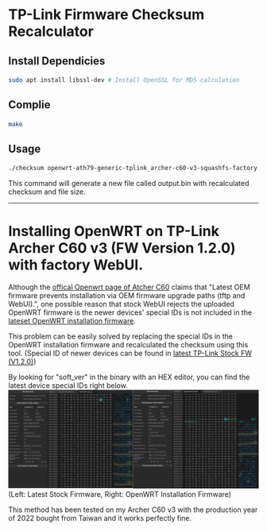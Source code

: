# TP-Link Firmware Checksum Recalculator

## Install Dependicies
```bash
sudo apt install libssl-dev # Install OpenSSL for MD5 calculation
```

## Complie
```bash
make
```

## Usage
```bash
./checksum openwrt-ath79-generic-tplink_archer-c60-v3-squashfs-factory.bin
```
This command will generate a new file called output.bin with recalculated checksum and file size.  
  
---
# Installing OpenWRT on TP-Link Archer C60 v3 (FW Version 1.2.0) with factory WebUI.
Although the [offical Openwrt page of Atcher C60](https://openwrt.org/toh/tp-link/archer_c60_v2) claims that "Latest OEM firmware prevents installation via OEM firmware upgrade paths (tftp and WebUI).", one possible reason that stock WebUI rejects the uploaded OpenWRT firmware is the newer devices' special IDs is not included in the [lateset OpenWRT installation firmware](https://downloads.openwrt.org/releases/22.03.3/targets/ath79/generic/openwrt-22.03.3-ath79-generic-tplink_archer-c60-v3-squashfs-factory.bin).  
  
This problem can be easily solved by replacing the special IDs in the OpenWRT installation firmware and recalculated the checksum using this tool. (Special ID of newer devices can be found in [latest TP-Link Stock FW (V1.2.0)](https://static.tp-link.com/2021/202101/20210118/Archer%20C60(EU)_V3_201231.zip))

By looking for "soft_ver" in the binary with an HEX editor, you can find the latest device special IDs right below.  
![image](./fw_hex.png)
(Left: Latest Stock Firmware, Right: OpenWRT Installation Firmware)

This method has been tested on my Archer C60 v3 with the production year of 2022 bought from Taiwan and it works perfectly fine.